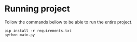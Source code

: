 # Running project

Follow the commands bellow to be able to run the entire project.

```{shell}
pip install -r requirements.txt
python main.py
```